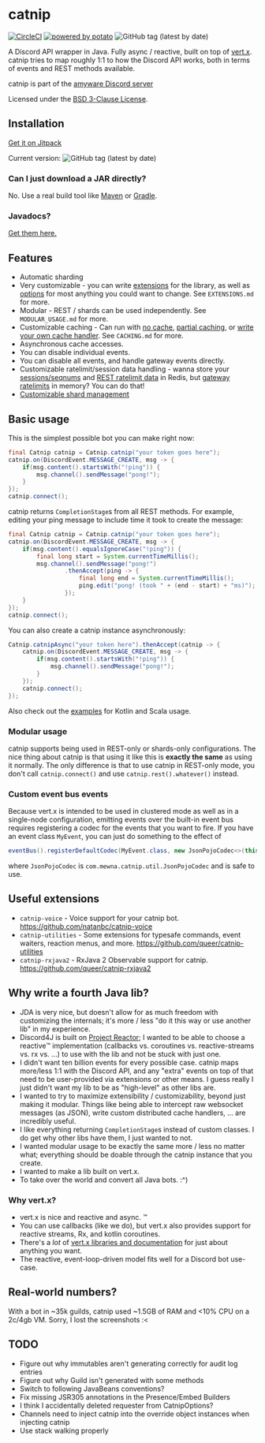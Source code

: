 # catnip

[![CircleCI](https://circleci.com/gh/mewna/catnip.svg?style=svg)](https://circleci.com/gh/mewna/catnip)
[![powered by potato](https://img.shields.io/badge/powered%20by-potato-%23db325c.svg)](https://mewna.com/)
![GitHub tag (latest by date)](https://img.shields.io/github/tag-date/mewna/catnip.svg?style=popout)


A Discord API wrapper in Java. Fully async / reactive, built on top of
[vert.x](https://vertx.io). catnip tries to map roughly 1:1 to how the Discord 
API works, both in terms of events and REST methods available.

catnip is part of the [amyware Discord server](https://discord.gg/yeF2HpP)

Licensed under the [BSD 3-Clause License](https://tldrlegal.com/license/bsd-3-clause-license-(revised)).

## Installation

[Get it on Jitpack](https://jitpack.io/#com.mewna/catnip)

Current version: ![GitHub tag (latest by date)](https://img.shields.io/github/tag-date/mewna/catnip.svg?style=popout)

### Can I just download a JAR directly?

No. Use a real build tool like [Maven](https://maven.apache.org/) or [Gradle](https://gradle.org/).

### Javadocs?

[Get them here.](https://mewna.github.io/catnip/docs)

## Features

- Automatic sharding
- Very customizable - you can write [extensions](https://github.com/mewna/catnip/blob/master/src/main/java/com/mewna/catnip/extension/Extension.java)
  for the library, as well as [options](https://github.com/mewna/catnip/blob/master/src/main/java/com/mewna/catnip/CatnipOptions.java)
  for most anything you could want to change. See `EXTENSIONS.md` for more.
- Modular - REST / shards can be used independently. See `MODULAR_USAGE.md` for more.
- Customizable caching - Can run with [no cache](https://github.com/mewna/catnip/blob/master/src/main/java/com/mewna/catnip/cache/NoopEntityCache.java),
  [partial caching](https://github.com/mewna/catnip/blob/master/src/main/java/com/mewna/catnip/cache/CacheFlag.java),
  or [write your own cache handler](https://github.com/mewna/catnip/blob/master/src/main/java/com/mewna/catnip/cache/EntityCacheWorker.java).
  See `CACHING.md` for more.
- Asynchronous cache accesses.
- You can disable individual events.
- You can disable all events, and handle gateway events directly.
- Customizable ratelimit/session data handling - wanna store your 
  [sessions/seqnums](https://github.com/mewna/catnip/blob/master/src/main/java/com/mewna/catnip/shard/session/SessionManager.java) 
  and [REST ratelimit data](https://github.com/mewna/catnip/blob/master/src/main/java/com/mewna/catnip/rest/bucket/BucketBackend.java)
  in Redis, but [gateway ratelimits](https://github.com/mewna/catnip/blob/master/src/main/java/com/mewna/catnip/shard/ratelimit/Ratelimiter.java)
  in memory? You can do that!
- [Customizable shard management](https://github.com/mewna/catnip/blob/master/src/main/java/com/mewna/catnip/shard/manager/ShardManager.java)

## Basic usage

This is the simplest possible bot you can make right now:

```Java
final Catnip catnip = Catnip.catnip("your token goes here");
catnip.on(DiscordEvent.MESSAGE_CREATE, msg -> {
    if(msg.content().startsWith("!ping")) {
        msg.channel().sendMessage("pong!");
    }
});
catnip.connect();
```

catnip returns `CompletionStage`s from all REST methods. For example,
editing your ping message to include time it took to create the
message:

```Java
final Catnip catnip = Catnip.catnip("your token goes here");
catnip.on(DiscordEvent.MESSAGE_CREATE, msg -> {
    if(msg.content().equalsIgnoreCase("!ping")) {
        final long start = System.currentTimeMillis();
        msg.channel().sendMessage("pong!")
                .thenAccept(ping -> {
                    final long end = System.currentTimeMillis();
                    ping.edit("pong! (took " + (end - start) + "ms)");
                });
    }
});
catnip.connect();
```

You can also create a catnip instance asynchronously:

```Java
Catnip.catnipAsync("your token here").thenAccept(catnip -> {
    catnip.on(DiscordEvent.MESSAGE_CREATE, msg -> {
        if(msg.content().startsWith("!ping")) {
            msg.channel().sendMessage("pong!");
        }
    });
    catnip.connect();
});
```

Also check out the [examples](https://github.com/mewna/catnip/tree/master/src/main/example/basic) for Kotlin and Scala usage.

### Modular usage

catnip supports being used in REST-only or shards-only configurations. The nice thing about catnip
is that using it like this is **exactly the same** as using it normally. The only difference is
that to use catnip in REST-only mode, you don't call `catnip.connect()` and use 
`catnip.rest().whatever()` instead. 

### Custom event bus events

Because vert.x is intended to be used in clustered mode as well as in a single-node configuration,
emitting events over the built-in event bus requires registering a codec for the events that you
want to fire. If you have an event class `MyEvent`, you can just do something to the effect of
```Java
eventBus().registerDefaultCodec(MyEvent.class, new JsonPojoCodec<>(this, MyEvent.class));
```
where `JsonPojoCodec` is `com.mewna.catnip.util.JsonPojoCodec` and is safe to use.

## Useful extensions

- `catnip-voice` - Voice support for your catnip bot. 
  https://github.com/natanbc/catnip-voice
- `catnip-utilities` - Some extensions for typesafe commands, event waiters, reaction menus, 
  and more. https://github.com/queer/catnip-utilities 
- `catnip-rxjava2` - RxJava 2 Observable support for catnip. 
  https://github.com/queer/catnip-rxjava2

## Why write a fourth Java lib?

- JDA is very nice, but doesn't allow for as much freedom with customizing the internals;
  it's more / less "do it this way or use another lib" in my experience.
- Discord4J is built on [Project Reactor](https://projectreactor.io/); I wanted to be able 
  to choose a reactive:tm: implementation (callbacks vs. coroutines vs. reactive-streams vs.
  rx vs. ...) to use with the lib and not be stuck with just one.
- I didn't want ten billion events for every possible case. catnip maps more/less 1:1 with the
  Discord API, and any "extra" events on top of that need to be user-provided via extensions or
  other means. I guess really I just didn't want my lib to be as "high-level" as other libs are.
- I wanted to try to maximize extensibility / customizability, beyond just making it modular. Things
  like being able to intercept raw websocket messages (as JSON), write custom distributed cache handlers,
  ... are incredibly useful.
- I like everything returning `CompletionStage`s instead of custom classes. I do get why other libs
  have them, I just wanted to not.
- I wanted modular usage to be exactly the same more / less no matter what; everything
  should be doable through the catnip instance that you create.
- I wanted to make a lib built on vert.x.
- To take over the world and convert all Java bots. :^)

### Why vert.x?

- vert.x is nice and reactive and async. :tm:
- You can use callbacks (like we do), but vert.x also provides support for reactive streams, Rx,
  and kotlin coroutines.
- There's a *lot* of [vert.x libraries and documentation](https://vertx.io/docs/) for just about
  anything you want.
- The reactive, event-loop-driven model fits well for a Discord bot use-case.

## Real-world numbers?

With a bot in ~35k guilds, catnip used ~1.5GB of RAM and <10% CPU on a 2c/4gb VM.
Sorry, I lost the screenshots :<


## TODO

- Figure out why immutables aren't generating correctly for audit log entries
- Figure out why Guild isn't generated with some methods
- Switch to following JavaBeans conventions?
- Fix missing JSR305 annotations in the Presence/Embed Builders
- I think I accidentally deleted requester from CatnipOptions?
- Channels need to inject catnip into the override object instances when injecting catnip
- Use stack walking properly